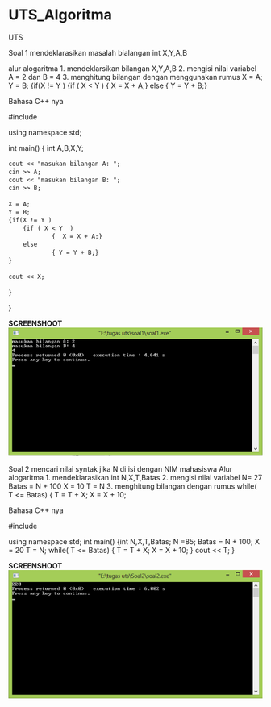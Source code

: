 # UTS_Algoritma

UTS

Soal 1
	mendeklarasikan masalah bialangan int X,Y,A,B

alur alogaritma
	1. mendeklarsikan bilangan X,Y,A,B
	2. mengisi nilai variabel A = 2 dan B = 4
	3. menghitung bilangan dengan menggunakan rumus
X = A;
    Y = B;
    {if(X != Y )
        {if ( X < Y  )
                {  X = X + A;}
        else
                { Y = Y + B;}

Bahasa C++ nya

#include <iostream>

using namespace std;

int main()
{
    int A,B,X,Y;

    cout << "masukan bilangan A: ";
    cin >> A;
    cout << "masukan bilangan B: ";
    cin >> B;

    X = A;
    Y = B;
    {if(X != Y )
        {if ( X < Y  )
                {  X = X + A;}
        else
                { Y = Y + B;}
    }

    cout << X;

    }
}

**SCREENSHOOT**
![SCREENSHOOT](https://raw.githubusercontent.com/gilangferdiansyah/UTS_Algoritma/master/SS%20Soal%201.png)

Soal 2
	mencari nilai syntak jika N di isi dengan NIM mahasiswa
Alur alogaritma
	1. mendeklarasikan int N,X,T,Batas
	2. mengisi nilai variabel
		N= 27
		Batas = N + 100
		X = 10
		T = N 
	3. menghitung bilangan dengan rumus
while( T <= Batas)
    {   T = T + X;
        X = X + 10;

Bahasa C++ nya

#include <iostream>

using namespace std;
int main()
{int N,X,T,Batas;
N =85;
Batas = N + 100;
X = 20
T = N;
while( T <= Batas)
    {   T = T + X;
        X = X + 10;
    }
    cout << T;
}

**SCREENSHOOT**
![SCREENSHOOT](https://raw.githubusercontent.com/gilangferdiansyah/UTS_Algoritma/master/SS%20Soal%202.png)
